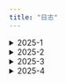 ```yaml
---
title: "日志"
---
```


<details>
  <summary>2025-1</summary>
  <ul>
    <li>09： 复习高数大物，准备期末考；搞了这个日志，用见简单的话描述一下今天干了啥😋（现在还有点人机）</li>
    <li>10：看了点大物（真的只有一点，指相对论）；选了下课，下学期预计计网+计组+数据库+软工+概统，拉满了（电音）；vitepress稍微设置了一下，顺便看一手vue</li>
    <li>11：做了大物卷子，公式真**的多，有点难搞；得知还能转软工，直接果断润（不想挂计组捏）；把笔记迁移到vitepress了，希望过年前最好能正式发布网站😋</li>
    <li>12：划水复习；网站的about大致改了改，生成commit的插件貌似很好用，很不错</li>
    <li>13：高数一坨，服了；数据结构看了看，大物公式背了一下，题目明天上午接着刷。</li>
    <li>14：大物考完，感觉还可以，挺简单的。eslint和prettier配置了一下感觉比较鸡肋，暂时还用不到。数据结构继续做题。</li>
    <li>15：狗屎期末周终于结束，可以开始字节的项目了，先熟悉一下文档；寒假日常就以项目为主，在形成的工作流中尽量高效开发。算法还是每天两题捡起来，另加豆包的一题打卡。八股随缘整理，主刷博客的面筋</li>
    <li>16：爽玩，回高中看了老师，见了见高中同学</li>
    <li>17：回家，整理文件，markdown项目调研，主要看了编译器难点部分，其实就是在读取字符流时利用分词规则切换FSM状态，生成token，进一步形成AST树，再交给编辑器进行显示</li>
    <li>18：参考开源代码进行框架搭建。具体难点是fsm+ast进行翻译，还有一点是要发布为npm包。未央那边要做一些CI/CD的工作，初步写玩解析器的设计文档以后可以学习一下。</li>
    <li>19：爽吃炉鱼，小小体验了一下华子和小米机子，感觉区别还是蛮明显的，轻薄牺牲的性能比较明显；大概看了一下npm发包；给mundu搞了下CI，build略微麻烦，难受</li>
    <li>20：来翠新店一般般，下次探老店；解析器根据文档编了下架构，后面几天要正式开工了；mundu那边说是改活了，CI年后可以继续做，先搞下FAQ那边的；今天摸一点😋，整整博客，看看网课，找找豪侃电影</li>
    <li>21：水逆的一天，靠刷lc混日子</li>
    <li>22：高产一点，ci一下博客，学习一下工程化相关，打包工具好好了解一下；mundo晚上看眼怎么弄。</li>
    <li>23：爽看🏀，好吧一般般，没那么爽；解析器框架搭了一下，成功初始化是个好事。</li>
    <li>24：奶奶家过小年；刷了一半红宝书补了一点proxy基础，让gpt出题巩固了一下，是个好学习方式。</li>
    <li>25：mundo摸鱼，先鸽一段时间，解析器搞完再说吧。接个接口。</li>
    <li>26：提前过年力（所以lc一天没刷）。红宝书的内容过了一遍，基础懂了个大概，api部分主要是有蛮多接口，用到再说；八股终于高效起来了，最重要的还是自己给自己讲一遍（CORS和JSON序列化拿下</li>
    <li>27：又一个好消息，imd终于不卡了，先把开源的搬过来，把丐版搞明白先，再把接口对上就差不多了，令人激动。这就是“得意忘形（不纠细节而看框架）”的感觉吗，有点爽</li>
    <li>28: dirty work，需要的源码都搬过来，部分转为ts；动规入门，爬楼梯和打家劫舍解决。btw除夕快乐~</li>
    <li>29: 入手mbp, 5.7k电池100+循环，期待发货。</li>
    <li>30: 看电影+玩ing</li>
    <li>31: mac真给我爽完了，丝滑触控板，高清小屏幕，就是还得适应两天</li>
  </ul>
</details>

<details>
  <summary>2025-2</summary>
  <ul>
    <li>01：适应mac中；imd基本上只剩dirty work，调试一下让他们去debug。</li>
    <li>02：重构imd解析器，状态机，token，规则链可以顺利连接</li>
    <li>03：梳理具体规则，尝试简化，尝试jest但失败</li>
    <li>04：集中处理导入模块的后缀问题，非常抽象，转为esm后模块导入必须要携带.js</li>
    <li>05：手动添加后缀，debug一下基础规则</li>
    <li>06：搓麻将，摆</li>
    <li>07：躺平，摆</li>
    <li>08：手写promise</li>
    <li>09：手写防抖节流</li>
    <li>10：忘了干啥，摆😋</li>
    <li>11：爽玩剧本杀</li>
    <li>12：爽打球</li>
    <li>13：mundo的pr提了，终于搞定，搓点react</li>
    <li>14：情人节，玩wz，看了点状态管理，主要是state的逻辑</li>
    <li>15：剧本杀</li>
    <li>16：推一推imd，实现了块级规则的正常递增</li>
    <li>17：实现行内规则的递增</li>
    <li>18：</li>
    <li>19：</li>
    <li>20：</li>
    <li>21：</li>
    <li>22：</li>
    <li>23：</li>
    <li>24：</li>
    <li>25：</li>
    <li>26：</li>
    <li>27：</li>
    <li>28：</li>
    <li>29：</li>
  </ul>
</details>

<details>
  <summary>2025-3</summary>
  <ul>
    <li>01：</li>
    <li>02：</li>
    <li>03：</li>
    <li>04：</li>
    <li>05：</li>
    <li>06：</li>
    <li>07：</li>
    <li>08：</li>
    <li>09：</li>
    <li>10：</li>
    <li>11：</li>
    <li>12：</li>
    <li>13：</li>
    <li>14：</li>
    <li>15：</li>
    <li>16：</li>
    <li>17：</li>
    <li>18：</li>
    <li>19：</li>
    <li>20：</li>
    <li>21：</li>
    <li>22：</li>
    <li>23：</li>
    <li>24：</li>
    <li>25：</li>
    <li>26：</li>
    <li>27：</li>
    <li>28：</li>
    <li>29：</li>
    <li>30：</li>
    <li>31：</li>
  </ul>
</details>

<details>
  <summary>2025-4</summary>
  <ul>
    <li>01：</li>
    <li>02：</li>
    <li>03：</li>
    <li>04：</li>
    <li>05：</li>
    <li>06：</li>
    <li>07：</li>
    <li>08：</li>
    <li>09：</li>
    <li>10：</li>
    <li>11：</li>
    <li>12：</li>
    <li>13：</li>
    <li>14：</li>
    <li>15：</li>
    <li>16：</li>
    <li>17：</li>
    <li>18：</li>
    <li>19：</li>
    <li>20：</li>
    <li>21：</li>
    <li>22：</li>
    <li>23：</li>
    <li>24：</li>
    <li>25：</li>
    <li>26：</li>
    <li>27：</li>
    <li>28：</li>
    <li>29：</li>
    <li>30：</li>
  </ul>
</details>
